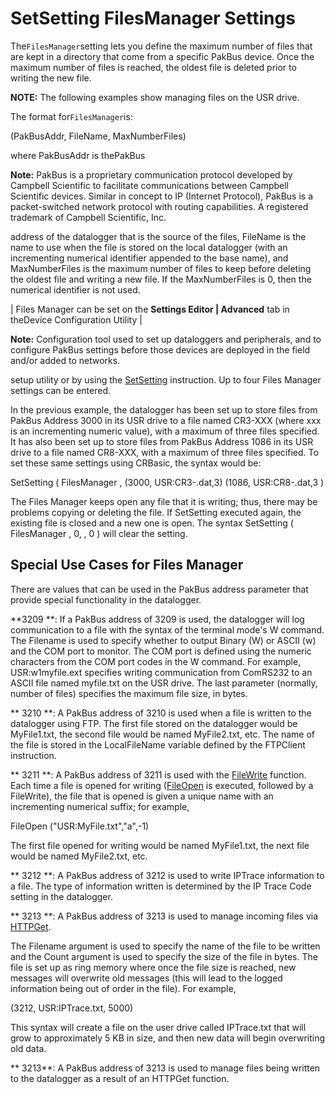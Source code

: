 # SetSetting FilesManager Settings

The`FilesManager`setting lets you define the maximum number of files that are kept in a directory that come from a specific PakBus device. Once the maximum number of files is reached, the oldest file is deleted prior to writing the new file.

**NOTE:** The following examples show managing files on the USR drive.

The format for`FilesManager`is:

(PakBusAddr, FileName, MaxNumberFiles)

where PakBusAddr is thePakBus

**Note:** PakBus is a proprietary communication protocol developed by Campbell Scientific to facilitate communications between Campbell Scientific devices. Similar in concept to IP (Internet Protocol), PakBus is a packet-switched network protocol with routing capabilities. A registered trademark of Campbell Scientific, Inc.

address of the datalogger that is the source of the files, FileName is the name to use when the file is stored on the local datalogger (with an incrementing numerical identifier appended to the base name), and MaxNumberFiles is the maximum number of files to keep before deleting the oldest file and writing a new file. If the MaxNumberFiles is 0, then the numerical identifier is not used.

| Files Manager can be set on the **Settings Editor | Advanced** tab in theDevice Configuration Utility |

**Note:** Configuration tool used to set up dataloggers and peripherals, and to configure PakBus settings before those devices are deployed in the field and/or added to networks.

setup utility or by using the [SetSetting](setstatussetsetting.md) instruction. Up to four Files Manager settings can be entered.

In the previous example, the datalogger has been set up to store files from PakBus Address 3000 in its USR drive to a file named CR3-XXX (where xxx is an incrementing numeric value), with a maximum of three files specified. It has also been set up to store files from PakBus Address 1086 in its USR drive to a file named CR8-XXX, with a maximum of three files specified. To set these same settings using CRBasic, the syntax would be:

SetSetting ( FilesManager , (3000, USR:CR3-.dat,3) (1086, USR:CR8-.dat,3 )

The Files Manager keeps open any file that it is writing; thus, there may be problems copying or deleting the file. If SetSetting executed again, the existing file is closed and a new one is open. The syntax SetSetting ( FilesManager , 0, , 0 ) will clear the setting.

## Special Use Cases for Files Manager

There are values that can be used in the PakBus address parameter that provide special functionality in the datalogger.

**3209 **: If a PakBus address of 3209 is used, the datalogger will log communication to a file with the syntax of the terminal mode's W command. The Filename is used to specify whether to output Binary (W) or ASCII (w) and the COM port to monitor. The COM port is defined using the numeric characters from the COM port codes in the W command. For example, USR:w1myfile.ext specifies writing communication from ComRS232 to an ASCII file named myfile.txt on the USR drive. The last parameter (normally, number of files) specifies the maximum file size, in bytes.

** 3210 **: A PakBus address of 3210 is used when a file is written to the datalogger using FTP. The first file stored on the datalogger would be MyFile1.txt, the second file would be named MyFile2.txt, etc. The name of the file is stored in the LocalFileName variable defined by the FTPClient instruction.

** 3211 **: A PakBus address of 3211 is used with the [FileWrite](filewrite.md) function. Each time a file is opened for writing ([FileOpen](fileopen.md) is executed, followed by a FileWrite), the file that is opened is given a unique name with an incrementing numerical suffix; for example,

FileOpen ("USR:MyFile.txt","a",-1)

The first file opened for writing would be named MyFile1.txt, the next file would be named MyFile2.txt, etc.

** 3212 **: A PakBus address of 3212 is used to write IPTrace information to a file. The type of information written is determined by the IP Trace Code setting in the datalogger.

** 3213 **: A PakBus address of 3213 is used to manage incoming files via [HTTPGet](httpget.md).

The Filename argument is used to specify the name of the file to be written and the Count argument is used to specify the size of the file in bytes. The file is set up as ring memory where once the file size is reached, new messages will overwrite old messages (this will lead to the logged information being out of order in the file). For example,

(3212, USR:IPTrace.txt, 5000)

This syntax will create a file on the user drive called IPTrace.txt that will grow to approximately 5 KB in size, and then new data will begin overwriting old data.

** 3213**: A PakBus address of 3213 is used to manage files being written to the datalogger as a result of an HTTPGet function.
